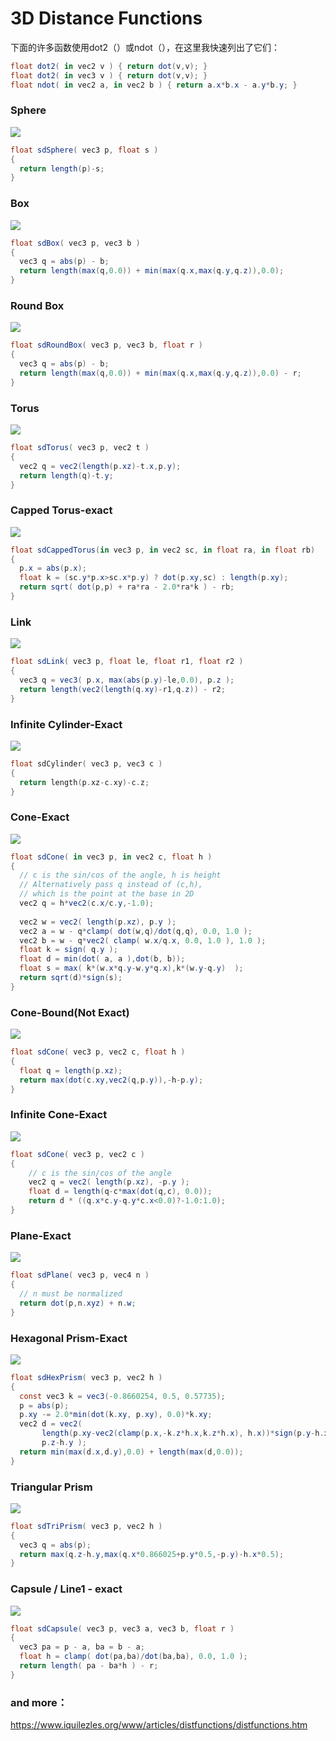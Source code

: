 # 3D Distance Functions

下面的许多函数使用dot2（）或ndot（），在这里我快速列出了它们：

```c#
float dot2( in vec2 v ) { return dot(v,v); }
float dot2( in vec3 v ) { return dot(v,v); }
float ndot( in vec2 a, in vec2 b ) { return a.x*b.x - a.y*b.y; }
```

### Sphere

![](https://jmx-paper.oss-cn-beijing.aliyuncs.com/IQ%E5%A4%A7%E7%A5%9E%E5%8D%9A%E5%AE%A2%E9%98%85%E8%AF%BB/%E5%9B%BE%E7%89%87/3D%20Distance%20Functions/sphere.png)

```c#
float sdSphere( vec3 p, float s )
{
  return length(p)-s;
}
```



### Box

![](https://jmx-paper.oss-cn-beijing.aliyuncs.com/IQ%E5%A4%A7%E7%A5%9E%E5%8D%9A%E5%AE%A2%E9%98%85%E8%AF%BB/%E5%9B%BE%E7%89%87/3D%20Distance%20Functions/Box.png)

```c#
float sdBox( vec3 p, vec3 b )
{
  vec3 q = abs(p) - b;
  return length(max(q,0.0)) + min(max(q.x,max(q.y,q.z)),0.0);
}
```



### Round Box

![](https://jmx-paper.oss-cn-beijing.aliyuncs.com/IQ%E5%A4%A7%E7%A5%9E%E5%8D%9A%E5%AE%A2%E9%98%85%E8%AF%BB/%E5%9B%BE%E7%89%87/3D%20Distance%20Functions/RoundBox.png)

```c#
float sdRoundBox( vec3 p, vec3 b, float r )
{
  vec3 q = abs(p) - b;
  return length(max(q,0.0)) + min(max(q.x,max(q.y,q.z)),0.0) - r;
}
```



### Torus

![](https://jmx-paper.oss-cn-beijing.aliyuncs.com/IQ%E5%A4%A7%E7%A5%9E%E5%8D%9A%E5%AE%A2%E9%98%85%E8%AF%BB/%E5%9B%BE%E7%89%87/3D%20Distance%20Functions/Torus.png)

```c#
float sdTorus( vec3 p, vec2 t )
{
  vec2 q = vec2(length(p.xz)-t.x,p.y);
  return length(q)-t.y;
}
```



### Capped Torus-exact

![](https://jmx-paper.oss-cn-beijing.aliyuncs.com/IQ%E5%A4%A7%E7%A5%9E%E5%8D%9A%E5%AE%A2%E9%98%85%E8%AF%BB/%E5%9B%BE%E7%89%87/3D%20Distance%20Functions/CappedTorus.png)

```c#
float sdCappedTorus(in vec3 p, in vec2 sc, in float ra, in float rb)
{
  p.x = abs(p.x);
  float k = (sc.y*p.x>sc.x*p.y) ? dot(p.xy,sc) : length(p.xy);
  return sqrt( dot(p,p) + ra*ra - 2.0*ra*k ) - rb;
}
```



### Link

![](https://jmx-paper.oss-cn-beijing.aliyuncs.com/IQ%E5%A4%A7%E7%A5%9E%E5%8D%9A%E5%AE%A2%E9%98%85%E8%AF%BB/%E5%9B%BE%E7%89%87/3D%20Distance%20Functions/Link.png)

```c#
float sdLink( vec3 p, float le, float r1, float r2 )
{
  vec3 q = vec3( p.x, max(abs(p.y)-le,0.0), p.z );
  return length(vec2(length(q.xy)-r1,q.z)) - r2;
}
```



### Infinite Cylinder-Exact

![](https://jmx-paper.oss-cn-beijing.aliyuncs.com/IQ%E5%A4%A7%E7%A5%9E%E5%8D%9A%E5%AE%A2%E9%98%85%E8%AF%BB/%E5%9B%BE%E7%89%87/3D%20Distance%20Functions/Infinite%20Cylinder-Exact.png)

```c
float sdCylinder( vec3 p, vec3 c )
{
  return length(p.xz-c.xy)-c.z;
}
```



### Cone-Exact

![](https://jmx-paper.oss-cn-beijing.aliyuncs.com/IQ%E5%A4%A7%E7%A5%9E%E5%8D%9A%E5%AE%A2%E9%98%85%E8%AF%BB/%E5%9B%BE%E7%89%87/3D%20Distance%20Functions/Cone-Exact.png)

```c#
float sdCone( in vec3 p, in vec2 c, float h )
{
  // c is the sin/cos of the angle, h is height
  // Alternatively pass q instead of (c,h),
  // which is the point at the base in 2D
  vec2 q = h*vec2(c.x/c.y,-1.0);
    
  vec2 w = vec2( length(p.xz), p.y );
  vec2 a = w - q*clamp( dot(w,q)/dot(q,q), 0.0, 1.0 );
  vec2 b = w - q*vec2( clamp( w.x/q.x, 0.0, 1.0 ), 1.0 );
  float k = sign( q.y );
  float d = min(dot( a, a ),dot(b, b));
  float s = max( k*(w.x*q.y-w.y*q.x),k*(w.y-q.y)  );
  return sqrt(d)*sign(s);
}
```



### Cone-Bound(Not Exact)

![](https://jmx-paper.oss-cn-beijing.aliyuncs.com/IQ%E5%A4%A7%E7%A5%9E%E5%8D%9A%E5%AE%A2%E9%98%85%E8%AF%BB/%E5%9B%BE%E7%89%87/3D%20Distance%20Functions/ConeBound.png)

```c#
float sdCone( vec3 p, vec2 c, float h )
{
  float q = length(p.xz);
  return max(dot(c.xy,vec2(q,p.y)),-h-p.y);
}
```



### Infinite Cone-Exact

![](https://jmx-paper.oss-cn-beijing.aliyuncs.com/IQ%E5%A4%A7%E7%A5%9E%E5%8D%9A%E5%AE%A2%E9%98%85%E8%AF%BB/%E5%9B%BE%E7%89%87/3D%20Distance%20Functions/ConeBound.png)

```c#
float sdCone( vec3 p, vec2 c )
{
    // c is the sin/cos of the angle
    vec2 q = vec2( length(p.xz), -p.y );
    float d = length(q-c*max(dot(q,c), 0.0));
    return d * ((q.x*c.y-q.y*c.x<0.0)?-1.0:1.0);
}
```



### Plane-Exact

![](https://jmx-paper.oss-cn-beijing.aliyuncs.com/IQ%E5%A4%A7%E7%A5%9E%E5%8D%9A%E5%AE%A2%E9%98%85%E8%AF%BB/%E5%9B%BE%E7%89%87/3D%20Distance%20Functions/PlaneExact.png)

```c#
float sdPlane( vec3 p, vec4 n )
{
  // n must be normalized
  return dot(p,n.xyz) + n.w;
}
```



### Hexagonal Prism-Exact

![](https://jmx-paper.oss-cn-beijing.aliyuncs.com/IQ%E5%A4%A7%E7%A5%9E%E5%8D%9A%E5%AE%A2%E9%98%85%E8%AF%BB/%E5%9B%BE%E7%89%87/3D%20Distance%20Functions/HexagonalPrism.png)

```c#
float sdHexPrism( vec3 p, vec2 h )
{
  const vec3 k = vec3(-0.8660254, 0.5, 0.57735);
  p = abs(p);
  p.xy -= 2.0*min(dot(k.xy, p.xy), 0.0)*k.xy;
  vec2 d = vec2(
       length(p.xy-vec2(clamp(p.x,-k.z*h.x,k.z*h.x), h.x))*sign(p.y-h.x),
       p.z-h.y );
  return min(max(d.x,d.y),0.0) + length(max(d,0.0));
}
```



### Triangular Prism

![](https://jmx-paper.oss-cn-beijing.aliyuncs.com/IQ%E5%A4%A7%E7%A5%9E%E5%8D%9A%E5%AE%A2%E9%98%85%E8%AF%BB/%E5%9B%BE%E7%89%87/3D%20Distance%20Functions/Triangular%20Prism.png)

```c#
float sdTriPrism( vec3 p, vec2 h )
{
  vec3 q = abs(p);
  return max(q.z-h.y,max(q.x*0.866025+p.y*0.5,-p.y)-h.x*0.5);
}
```



### Capsule / Line1 - exact

![](https://jmx-paper.oss-cn-beijing.aliyuncs.com/IQ%E5%A4%A7%E7%A5%9E%E5%8D%9A%E5%AE%A2%E9%98%85%E8%AF%BB/%E5%9B%BE%E7%89%87/3D%20Distance%20Functions/CapsuleLineexact1.png)

```c#
float sdCapsule( vec3 p, vec3 a, vec3 b, float r )
{
  vec3 pa = p - a, ba = b - a;
  float h = clamp( dot(pa,ba)/dot(ba,ba), 0.0, 1.0 );
  return length( pa - ba*h ) - r;
}
```

### and more：

https://www.iquilezles.org/www/articles/distfunctions/distfunctions.htm

